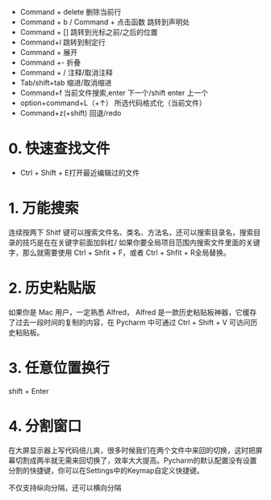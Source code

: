 
* Command + delete 删除当前行
*  Command + b / Command + 点击函数 跳转到声明处
*  Command + [] 跳转到光标之前/之后的位置
*  Command+l 跳转到制定行
* Command + 展开
* Command +- 折叠
* Command + / 注释/取消注释
* Tab/shift+tab 缩进/取消缩进
* Command+f 当前文件搜索,enter 下一个/shift enter 上一个
* option+command+L（+↑） 所选代码格式化（当前文件）
* Command+z(+shift) 回退/redo

#  0. 快速查找文件
* Ctrl + Shift + E打开最近编辑过的文件

#  1. 万能搜索
连续按两下 Shitf 键可以搜索文件名、类名、方法名，还可以搜索目录名，搜索目录的技巧是在在关键字前面加斜杠/
如果你要全局项目范围内搜索文件里面的关键字，那么就需要使用 Ctrl + Shfit + F，或者 Ctrl + Shfit + R全局替换。

#  2. 历史粘贴版
如果你是 Mac 用户，一定熟悉 Alfred， Alfred 是一款历史粘贴板神器，它缓存了过去一段时间的复制的内容，在 Pycharm 中可通过 Ctrl + Shift + V 可访问历史粘贴板。

#  3. 任意位置换行
shift + Enter 

#  4. 分割窗口
在大屏显示器上写代码倍儿爽，很多时候我们在两个文件中来回的切换，这时把屏幕切割成两半就无需来回切换了，效率大大提高。Pycharm的默认配置没有设置分割的快捷键，你可以在Settings中的Keymap自定义快捷键。






不仅支持纵向分隔，还可以横向分隔




